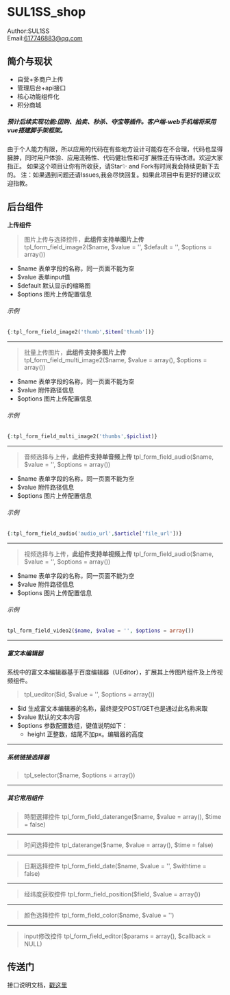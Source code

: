 SUL1SS_shop
===============
Author:SUL1SS  
Email:617746883@qq.com

## 简介与现状 ##

 + 自营+多商户上传
 + 管理后台+api接口
 + 核心功能组件化
 + 积分商城
##### 预计后续实现功能:团购、拍卖、秒杀、夺宝等插件。客户端-web手机端将采用vue搭建脚手架框架。

由于个人能力有限，所以应用的代码在有些地方设计可能存在不合理，代码也显得臃肿，同时用户体验、应用流畅性、代码健壮性和可扩展性还有待改进。欢迎大家指正。
如果这个项目让你有所收获，请Star✨ and Fork有时间我会持续更新下去的。 注：如果遇到问题还请Issues,我会尽快回复。如果此项目中有更好的建议欢迎指教。

## 后台组件
**上传组件**
>图片上传与选择控件，**此组件支持单图片上传**
tpl_form_field_image2($name, $value = '', $default = '', $options = array())
- $name 表单字段的名称，同一页面不能为空
- $value 表单input值
- $default 默认显示的缩略图
- $options 图片上传配置信息

###### *示例*
```php
{:tpl_form_field_image2('thumb',$item['thumb'])}
```
------------
>批量上传图片，**此组件支持多图片上传**
tpl_form_field_multi_image2($name, $value = array(), $options = array())
- $name 表单字段的名称，同一页面不能为空
- $value 附件路径信息
- $options 图片上传配置信息

###### *示例*
```php
{:tpl_form_field_multi_image2('thumbs',$piclist)}
```
------------
>音频选择与上传，**此组件支持单音频上传**
tpl_form_field_audio($name, $value = '', $options = array())
- $name 表单字段的名称，同一页面不能为空
- $value 附件路径信息
- $options 图片上传配置信息

###### *示例*
```php
{:tpl_form_field_audio('audio_url',$article['file_url'])}
```
------------
>视频选择与上传，**此组件支持单视频上传**
tpl_form_field_audio($name, $value = '', $options = array())
- $name 表单字段的名称，同一页面不能为空
- $value 附件路径信息
- $options 图片上传配置信息

###### *示例*
```php
tpl_form_field_video2($name, $value = '', $options = array())
```
------------
##### 富文本编辑器
系统中的富文本编辑器基于百度编辑器（UEditor），扩展其上传图片组件及上传视频组件。
> tpl_ueditor($id, $value = '', $options = array())
- $id 生成富文本编辑器的名称，最终提交POST/GET也是通过此名称来取
- $value 默认的文本内容
- $options 参数配置数组，键值说明如下： 
  - height 正整数，结尾不加px。编辑器的高度
  

------------

##### 系统链接选择器
> tpl_selector($name, $options = array())

------------
##### 其它常用组件
> 時間選擇控件
tpl_form_field_daterange($name, $value = array(), $time = false)

------------

> 时间选择控件
tpl_daterange($name, $value = array(), $time = false)

------------

>日期选择控件 
tpl_form_field_date($name, $value = '', $withtime = false)

------------

> 经纬度获取控件
tpl_form_field_position($field, $value = array())

------------

> 颜色选择控件
tpl_form_field_color($name, $value = '')

------------

> input修改控件
tpl_form_field_editor($params = array(), $callback = NULL)

## 传送门
接口说明文档，[戳这里](https://apizza.net/console/project/12a1a944551624de77bb1a3d6c25d4c1/dev "戳这里")




